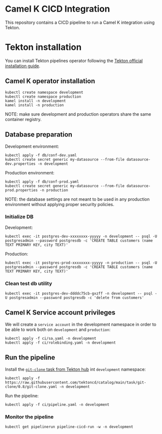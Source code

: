# Camel K CICD Integration

This repository contains a CICD pipeline to run a Camel K integration using Tekton.

# Tekton installation

You can install Tekton pipelines operator following the [Tekton official installation guide](https://tekton.dev/docs/pipelines/install/#installing-tekton-pipelines-on-kubernetes).

## Camel K operator installation

```
kubectl create namespace development
kubectl create namespace production
kamel install -n development
kamel install -n production
```

NOTE: make sure development and production operators share the same container registry.

## Database preparation

Development environment:

```
kubectl apply -f db/conf-dev.yaml
kubectl create secret generic my-datasource --from-file datasource-dev.properties -n development
```

Production environment:

```
kubectl apply -f db/conf-prod.yaml
kubectl create secret generic my-datasource --from-file datasource-prod.properties -n production
```

NOTE: the database settings are not meant to be used in any production environment without applying proper security policies.

### Initialize DB

Development:

```
kubectl exec -it postgres-dev-xxxxxxxx-yyyyy -n development -- psql -U postgresadmin --password postgresdb -c 'CREATE TABLE customers (name TEXT PRIMARY KEY, city TEXT)'
```

Production:

```
kubectl exec -it postgres-prod-xxxxxxxx-yyyyy -n production -- psql -U postgresadmin --password postgresdb -c 'CREATE TABLE customers (name TEXT PRIMARY KEY, city TEXT)'
```

### Clean test db utility

```
kubectl exec -it postgres-dev-ddddc75cb-gxzff -n development -- psql -U postgresadmin --password postgresdb -c 'delete from customers'
```

## Camel K Service account privileges

We will create a `service account` in the development namespace in order to be able to work both on `development` and `production`:

```
kubectl apply -f ci/sa.yaml -n development
kubectl apply -f ci/rolebinding.yaml -n development
```

## Run the pipeline

Install the [`git-clone` task from Tekton hub](https://hub.tekton.dev/tekton/task/git-clone) int `development` namespace: 

```
kubectl apply -f https://raw.githubusercontent.com/tektoncd/catalog/main/task/git-clone/0.8/git-clone.yaml -n development
```

Run the pipeline:

```
kubectl apply -f ci/pipeline.yaml -n development
```

### Monitor the pipeline

```
kubectl get pipelinerun pipeline-cicd-run -w -n development
```
